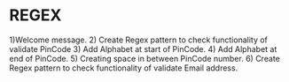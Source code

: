 # REGEX
1)Welcome message.
2) Create Regex pattern to check functionality of validate PinCode
3) Add Alphabet at start of PinCode.
4) Add Alphabet at end of PinCode.
5) Creating space in between PinCode number.
6) Create Regex pattern to check functionality of validate Email address.
    